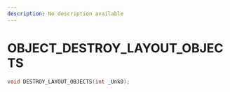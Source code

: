 ```yaml
---
description: No description available 
---
```


# OBJECT\_DESTROY_LAYOUT_OBJECTS

```cpp
void DESTROY_LAYOUT_OBJECTS(int _Unk0);
```